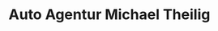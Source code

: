 ---
title: "Auto Agentur Michael Theilig"
url: /dresden/auto-agentur-michael-theilig/
shop: Autohaus
---